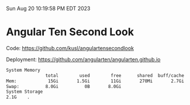 Sun Aug 20 10:19:58 PM EDT 2023

# Angular Ten Second Look

Code: https://github.com/kusl/angulartensecondlook

Deployment: https://github.com/angularten/angularten.github.io

```bash
System Memory
               total        used        free      shared  buff/cache   available
Mem:            15Gi       1.5Gi        11Gi       270Mi       2.7Gi        13Gi
Swap:          8.0Gi          0B       8.0Gi
System Storage
2.1G	.
```
```bash
